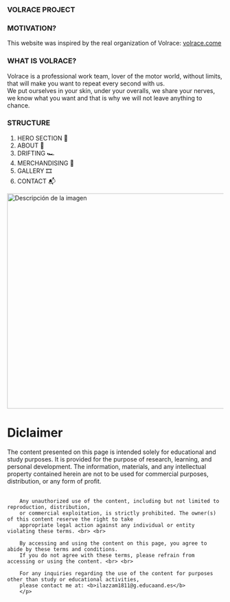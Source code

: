 ### VOLRACE PROJECT

###    MOTIVATION?

<p>This website was inspired by the real organization of Volrace: <a href="https://volrace.com/">volrace.come</a></p>

### WHAT IS VOLRACE?

<p>Volrace is a professional work team, lover of the motor world, without limits, 
  that will make you want to repeat every second with us. <br>
  We put ourselves in your skin, under your overalls, we share your nerves, 
  we know what you want and that is why we will not leave anything to chance.</p>

### STRUCTURE

1. HERO SECTION 🦸
2. ABOUT 💭
3. DRIFTING 🏎️
4. MERCHANDISING 👔
5. GALLERY 🎞️
6. CONTACT 📬

<img src="https://volrace.com/wp-content/uploads/2021/12/volrace-gasolina-venas.jpg" alt="Descripción de la imagen" width="800" height="500">

 <h1><b>Diclaimer</b></h1>
    <p>The content presented on this page is intended solely for educational and study purposes. 
        It is provided for the purpose of research, learning, and personal development. 
        The information, materials, and any intellectual property contained herein are not to be used for commercial purposes, 
        distribution, or any form of profit. <br> <br>

        Any unauthorized use of the content, including but not limited to reproduction, distribution, 
        or commercial exploitation, is strictly prohibited. The owner(s) of this content reserve the right to take 
        appropriate legal action against any individual or entity violating these terms. <br> <br>
        
        By accessing and using the content on this page, you agree to abide by these terms and conditions. 
        If you do not agree with these terms, please refrain from accessing or using the content. <br> <br>
        
        For any inquiries regarding the use of the content for purposes other than study or educational activities, 
        please contact me at: <b>ilazzam1811@g.educaand.es</b>
        </p>
